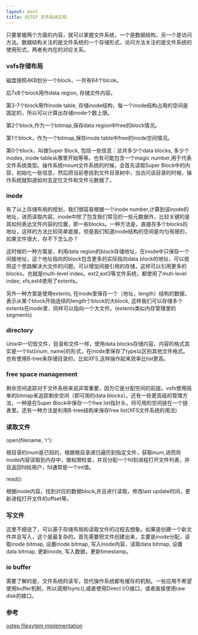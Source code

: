 ```yaml
---
layout: post
title: OSTEP 文件系统实现
---
```

只要掌握两个方面的内容，就可以掌握文件系统，一个是数据结构，另一个是访问方法。数据结构关注的是文件系统的一个存储形式，访问方法关注的是文件系统的使用形式，两者有内在的对应关系。

### vsfs存储布局
磁盘按照4KB划分一个block，一共有64个blcok。

后7x8个block用作data region, 存储文件内容。

第3-7个block用作inode table, 存储inode结构，每一个inode结构占用的空间是固定的，所以可以计算出存储inode个数上限。

第2个block,作为一个bitmap,保存data region中free的block情况。

第1个block，作为一个bitmap,保存inode table中free的inode空间情况。

第0个block，叫做Super Block, 包括一些信息：总共多少个data blocks, 多少个inodes, inode table从哪里开始等等。也有可能包含一个magic number,用于代表文件系统类型。操作系统mount文件系统的时候，会首先读取Super Block中的内容，初始化一些信息，然后把当前卷挂到文件目录树中，当访问该目录的时候，操作系统就知道如何去定位文件和文件元数据了。

### inode
有了以上存储布局的规划，我们很容易根据一个inode number,计算到该inode的地址，进而读取内容。inode中除了包含我们常见的一些元数据外，比较关键的是其如何表达文件内容的位置，即一些blocks。一种方法是，直接存多个blocks的地址，这样的方法比较简单直接，但是我们知道inode结构的空间是均匀有限的，如果文件很大，存不下怎么办？

这时候的一种方案是，利用data region的block存储地址，在inode中只保存一个间接地址，这个地址指向的block包含更多的实际指向data block的地址，可以按照这个思路解决大文件的问题。可以增加间接引用的存储，这样可以引用更多的blocks，也就是multi-level index。ext2,ext3等文件系统，都使用了muti-level index; xfs,ext4使用了extents。

另外一种方案是使用extents, 在inode里保存一个（地址，length）结构的数据，表示从某个block开始连续的length个block的大block, 这样我们可以存储多个extents在inode里，同样可以指向一个大文件。(extents类似内存管理里的segments)

### directory
Unix中一切皆文件，目录和文件一样，使用data blocks存储内容，内容的格式其实是一个list(inum, name)的形式，在inode里保存了type以区别其他文件格式。也有使用B-tree来存储目录的，比如XFS,这样操作起来效率比list更高。

### free space management
剩余空间追踪对于文件系统来说非常重要，因为它是分配空间的前提。vsfs使用简单的bitmap来追踪剩余空间（即可用的data blocks）。还有一些更高级的管理方法，一种是在Super Block中保存一个free list指针头，将可用的空间链在一个链表里。还有一种方法是利用B-tree结构来保存free list(XFS文件系统的用法)

### 读取文件
open(filename, 'r'):

根目录的inum是已知的，根据根目录递归遍历到指定文件，获取inum,进而将inode内容读取到内存中，做权限检查，并且分配一个fd到进程打开文件列表，并且返回fd给用户，fd通常是一个int值。

read():

根据inode内容，找到对应的数据block,并且进行读取，修改last update时间，更新进程打开文件的offset等。

### 写文件
这里不细说了，可以基于存储布局和读取文件的过程去想象。如果是创建一个新文件并且写入，这个是最复杂的。首先需要把文件创建出来，主要是inode分配，读取inode bitmap, 设置inode bitmap, 写入inode内容，读取data bitmap, 设置data bitmap, 更新inode, 写入数据，更新timestamp。

### io buffer
需要了解的是，文件系统的读写，现代操作系统都有缓存的机制。一些应用不希望使用buffer机制，所以调用fsync(),或者使用Direct I/O接口，或者直接使用raw disk的接口。

### 参考
[ostep filesytem implementation](http://www.cs.wisc.edu/~remzi/OSTEP/file-implementation.pdf)
